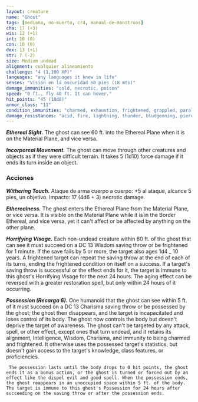 ```yaml
---
layout: creature
name: "Ghost"
tags: [mediana, no-muerto, cr4, manual-de-monstruos]
cha: 17 (+3)
wis: 12 (+1)
int: 10 (0)
con: 10 (0)
dex: 13 (+1)
str: 7 (-2)
size: Medium undead
alignment: cualquier alineamiento
challenge: "4 (1,100 XP)"
languages: "any languages it knew in life"
senses: "Visión en la oscuridad 60 pies (18 mts)"
damage_immunities: "cold, necrotic, poison"
speed: "0 ft., fly 40 ft. It can hover."
hit_points: "45 (10d8)"
armor_class: "11"
condition_immunities: "charmed, exhaustion, frightened, grappled, paralyzed, petrified, poisoned, prone, restrained"
damage_resistances: "acid, fire, lightning, thunder, bludgeoning, piercing, and slashing from nonmagical weapons"
---
```


***Ethereal Sight.*** The ghost can see 60 ft. into the Ethereal Plane when it is on the Material Plane, and vice versa.

***Incorporeal Movement.*** The ghost can move through other creatures and objects as if they were difficult terrain. It takes 5 (1d10) force damage if it ends its turn inside an object.

### Acciones

***Withering Touch.*** Ataque de arma cuerpo a cuerpo: +5 al ataque, alcance 5 pies, un objetivo. Impacto: 17 (4d6 + 3) necrotic damage.

***Etherealness.*** The ghost enters the Ethereal Plane from the Material Plane, or vice versa. It is visible on the Material Plane while it is in the Border Ethereal, and vice versa, yet it can't affect or be affected by anything on the other plane.

***Horrifying Visage.*** Each non-undead creature within 60 ft. of the ghost that can see it must succeed on a DC 13 Wisdom saving throw or be frightened for 1 minute. If the save fails by 5 or more, the target also ages 1d4 _ 10 years. A frightened target can repeat the saving throw at the end of each of its turns, ending the frightened condition on itself on a success. If a target's saving throw is successful or the effect ends for it, the target is immune to this ghost's Horrifying Visage for the next 24 hours. The aging effect can be reversed with a greater restoration spell, but only within 24 hours of it occurring.

***Possession (Recarga 6).*** One humanoid that the ghost can see within 5 ft. of it must succeed on a DC 13 Charisma saving throw or be possessed by the ghost; the ghost then disappears, and the target is incapacitated and loses control of its body. The ghost now controls the body but doesn't deprive the target of awareness. The ghost can't be targeted by any attack, spell, or other effect, except ones that turn undead, and it retains its alignment, Intelligence, Wisdom, Charisma, and immunity to being charmed and frightened. It otherwise uses the possessed target's statistics, but doesn't gain access to the target's knowledge, class features, or proficiencies.

     The possession lasts until the body drops to 0 hit points, the ghost ends it as a bonus action, or the ghost is turned or forced out by an effect like the dispel evil and good spell. When the possession ends, the ghost reappears in an unoccupied space within 5 ft. of the body. The target is immune to this ghost's Possession for 24 hours after succeeding on the saving throw or after the possession ends.
